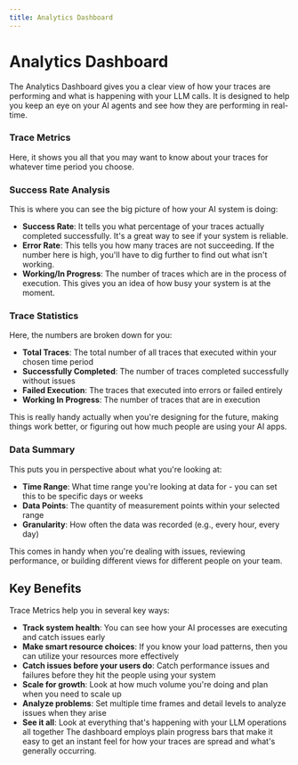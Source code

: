 ```yaml
---
title: Analytics Dashboard
---
```


# Analytics Dashboard

The Analytics Dashboard gives you a clear view of how your traces are performing and what is happening with your LLM calls. It is designed to help you keep an eye on your AI agents and see how they are performing in real-time.

### Trace Metrics

Here, it shows you all that you may want to know about your traces for whatever time period you choose.

### Success Rate Analysis

This is where you can see the big picture of how your AI system is doing:

- **Success Rate**: It tells you what percentage of your traces actually completed successfully. It's a great way to see if your system is reliable.
- **Error Rate**: This tells you how many traces are not succeeding. If the number here is high, you'll have to dig further to find out what isn't working.
- **Working/In Progress**: The number of traces which are in the process of execution. This gives you an idea of how busy your system is at the moment.

### Trace Statistics

Here, the numbers are broken down for you:

- **Total Traces**: The total number of all traces that executed within your chosen time period
- **Successfully Completed**: The number of traces completed successfully without issues
- **Failed Execution**: The traces that executed into errors or failed entirely
- **Working In Progress**: The number of traces that are in execution

This is really handy actually when you're designing for the future, making things work better, or figuring out how much people are using your AI apps.

### Data Summary

This puts you in perspective about what you're looking at:

- **Time Range**: What time range you're looking at data for - you can set this to be specific days or weeks
- **Data Points**: The quantity of measurement points within your selected range
- **Granularity**: How often the data was recorded (e.g., every hour, every day)

This comes in handy when you're dealing with issues, reviewing performance, or building different views for different people on your team.

## Key Benefits

Trace Metrics help you in several key ways:

- **Track system health**: You can see how your AI processes are executing and catch issues early
- **Make smart resource choices**: If you know your load patterns, then you can utilize your resources more effectively
- **Catch issues before your users do**: Catch performance issues and failures before they hit the people using your system
- **Scale for growth**: Look at how much volume you're doing and plan when you need to scale up
- **Analyze problems**: Set multiple time frames and detail levels to analyze issues when they arise
- **See it all**: Look at everything that's happening with your LLM operations all together
  The dashboard employs plain progress bars that make it easy to get an instant feel for how your traces are spread and what's generally occurring.
